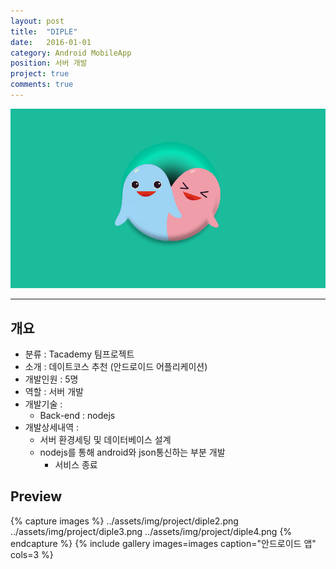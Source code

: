 ```yaml
---
layout: post
title:  "DIPLE"
date:   2016-01-01
category: Android MobileApp
position: 서버 개발
project: true
comments: true
---
```


![Homepage Img](../assets/img/project/diple0.png)

---

## 개요
- 분류 : Tacademy 팀프로젝트
- 소개 : 데이트코스 추천 (안드로이드 어플리케이션)
- 개발인원 : 5명
- 역할 : 서버 개발
- 개발기술 :
	- Back-end : nodejs
- 개발상세내역 :
  - 서버 환경세팅 및 데이터베이스 설계
  - nodejs를 통해 android와 json통신하는 부분 개발
	- 서비스 종료

## Preview
{% capture images %}
../assets/img/project/diple2.png
../assets/img/project/diple3.png
../assets/img/project/diple4.png
{% endcapture %}
{% include gallery images=images caption="안드로이드 앱" cols=3 %}
